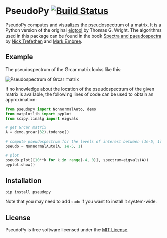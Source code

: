 # PseudoPy [![Build Status](https://travis-ci.org/andrenarchy/pseudopy.png?branch=master)](https://travis-ci.org/andrenarchy/pseudopy)

PseudoPy computes and visualizes the pseudospectrum of a matrix. It is a Python version of the original [eigtool](http://www.cs.ox.ac.uk/pseudospectra/eigtool/) by Thomas G. Wright. The algorithms used in this package can be found in the book [Spectra and pseudospectra](http://press.princeton.edu/titles/8113.html) by [Nick Trefethen](http://www.maths.ox.ac.uk/people/profiles/nick.trefethen) and [Mark Embree](http://www.caam.rice.edu/~embree/).

## Example
The pseudospectrum of the Grcar matrix looks like this:

![Pseudospectrum of Grcar matrix](grcar.png)

If no knowledge about the location of the pseudospectrum of the given matrix is available, the following lines of code can be used to obtain an approximation:
```python
from pseudopy import NonnormalAuto, demo
from matplotlib import pyplot
from scipy.linalg import eigvals

# get Grcar matrix
A = demo.grcar(32).todense()

# compute pseudospectrum for the levels of interest between [1e-5, 1]
pseudo = NonnormalAuto(A, 1e-5, 1)

# plot
pseudo.plot([10**k for k in range(-4, 0)], spectrum=eigvals(A))
pyplot.show()
```

## Installation
```pip install pseudopy```

Note that you may need to add `sudo` if you want to install it system-wide.

## License
PseudoPy is free software licensed under the [MIT License](http://opensource.org/licenses/mit-license.php).
